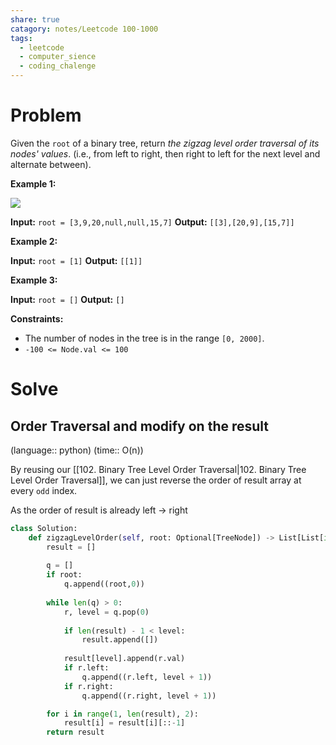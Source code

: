 ```yaml
---
share: true
catagory: notes/Leetcode 100-1000
tags:
  - leetcode
  - computer_sience
  - coding_chalenge
---
```


# Problem

Given the `root` of a binary tree, return _the zigzag level order traversal of its nodes' values_. (i.e., from left to right, then right to left for the next level and alternate between).

**Example 1:**

![](https://assets.leetcode.com/uploads/2021/02/19/tree1.jpg)

**Input:** `root = [3,9,20,null,null,15,7]`
**Output:** `[[3],[20,9],[15,7]]`

**Example 2:**

**Input:** `root = [1]`
**Output:** `[[1]]`

**Example 3:**

**Input:** `root = []`
**Output:** `[]`

**Constraints:**

- The number of nodes in the tree is in the range `[0, 2000]`.
- `-100 <= Node.val <= 100`

# Solve

## Order Traversal and modify on the result
(language:: python) (time:: O(n))

By reusing our [[102. Binary Tree Level Order Traversal|102. Binary Tree Level Order Traversal]], we can just reverse the order of result array at every `odd` index.

As the order of result is already left -> right

```python
class Solution:
    def zigzagLevelOrder(self, root: Optional[TreeNode]) -> List[List[int]]:
        result = []
        
        q = []
        if root:
            q.append((root,0))
            
        while len(q) > 0:
            r, level = q.pop(0)
            
            if len(result) - 1 < level:
                result.append([])
            
            result[level].append(r.val)
            if r.left:
                q.append((r.left, level + 1))
            if r.right:
                q.append((r.right, level + 1))

        for i in range(1, len(result), 2):
            result[i] = result[i][::-1]
        return result
```
